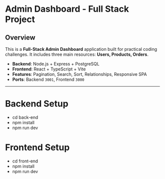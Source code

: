 # Admin Dashboard - Full Stack Project

## Overview

This is a **Full-Stack Admin Dashboard** application built for practical coding challenges.
It includes three main resources: **Users, Products, Orders**.

- **Backend**: Node.js + Express + PostgreSQL
- **Frontend**: React + TypeScript + Vite
- **Features**: Pagination, Search, Sort, Relationships, Responsive SPA
- **Ports**: Backend `3001`, Frontend `3000`

---

# Backend Setup

- cd back-end
- npm install
- npm run dev

# Frontend Setup

- cd front-end
- npm install
- npm run dev
